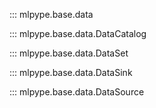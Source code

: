 ::: mlpype.base.data

::: mlpype.base.data.DataCatalog

::: mlpype.base.data.DataSet

::: mlpype.base.data.DataSink

::: mlpype.base.data.DataSource